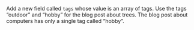 Add a new field called `tags` whose value is an array of tags. Use the tags “outdoor” and “hobby” for the blog post about trees. The blog post about computers has only a single tag called “hobby”.
